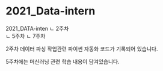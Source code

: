 # 2021_Data-intern

2021_DATA-inten 
ㄴ 2주차  
ㄴ 5주차
ㄴ 7주차


2주차 데이터 파싱 작업관련 파이썬 자동화 코드가 기록되어 있습니다.

5주차에는 머신러닝 관련 학습 내용이 담겨있습니다.
